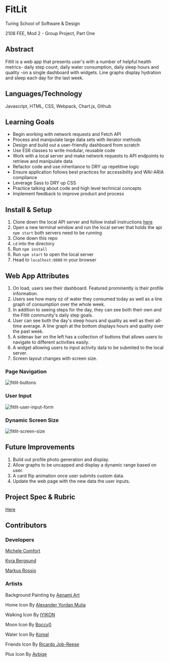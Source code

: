 # FitLit 

Turing School of Software & Design

2108 FEE, Mod 2 - Group Project, Part One

## Abstract
Fitlit is a web app that presents user's with a number of helpful health metrics- daily step count, daily water consumption, daily sleep hours and quality -on a single dashboard with widgets. Line graphs display hydration and sleep each day for the last week.

## Languages/Technology
Javascript, HTML, CSS, Webpack, Chart.js, Github

## Learning Goals
* Begin working with network requests and Fetch API
* Process and manipulate large data sets with iterator methods
* Design and build out a user-friendly dashboard from scratch
* Use ES6 classes to write modular, reusable code
* Work with a local server and make network requests to API endpoints to retrieve and manipulate data
* Refactor code and use inheritance to DRY up repetitive logic
* Ensure application follows best practices for accessibility and WAI-ARIA compliance
* Leverage Sass to DRY up CSS
* Practice talking about code and high level technical concepts
* Implement feedback to improve product and process

## Install & Setup
1. Clone down the local API server and follow install instructions [here](https://github.com/turingschool-examples/fitlit-api) 
2. Open a new terminal window and run the local server that holds the api `npm start` both servers need to be running
3. Clone down this repo
4. `cd` into the directory
5. Run `npm install`
6. Run `npm start` to open the local server
7. Head to `localhost:8080` in your browser

## Web App Attributes
1. On load, users see their dashboard. Featured prominently is their profile information.
2. Users see how many oz of water they consumed today as well as a line graph of consumption over the whole week.
3. In addition to seeing steps for the day, they can see both their own and the Fitlit community's daily step goals.
4. User can see both the day's sleep hours and quality as well as their all-time average. A line graph at the bottom displays hours and quality over the past week.
5. A sidenav bar on the left has a collection of buttons that allows users to navigate to different activities easily.
6. A widget allowing users to input activity data to be submited to the local server.
7. Screen layout changes with screen size.

### Page Navigation
![fitlit-buttons](https://user-images.githubusercontent.com/48008726/140832015-63fdc435-a17e-41ef-8c9c-9bc01eba8a1b.gif)

### User Input 
![fitlit-user-input-form](https://user-images.githubusercontent.com/48008726/140832416-82470f52-478d-4537-84c7-0fa2650c20ec.gif)

### Dynamic Screen Size
![fitlit-screen-size](https://user-images.githubusercontent.com/48008726/140833766-0191ad93-20c8-4003-8deb-1d72b34f09f1.gif)

## Future Improvements
1. Build out profile photo generation and display. 
2. Allow graphs to be uncapped and display a dynamic range based on user.
3. A card flip animation once user submits custom data.
4. Update the web page with the new data the user inputs.

## Project Spec & Rubric
[Here](http://frontend.turing.io/projects/fitlit.html)

## Contributors
### Developers
[Michele Comfort](https://github.com/michelecomfort)

[Kyra Bergsund](https://github.com/kbergsund)

[Markus Rossio](https://github.com/Markus-Xavier)

### Artists
Background Painting by [Aenami Art](https://www.artstation.com/aenamiart)

Home Icon By [Alexander Yordan Mulia](https://thenounproject.com/xander.yordan/)

Walking Icon By [IYIKON](https://thenounproject.com/iyikon/)

Moon Icon By [Boccy0](https://thenounproject.com/Boccy0/)

Water Icon By [Komal](https://thenounproject.com/komalraju342/)

Friends Icon By [Ricardo Job-Reese](https://thenounproject.com/jobreesedesigns/)

Plus Icon By [Aybige](https://thenounproject.com/aybigeaya/)
